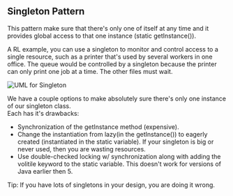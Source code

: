 ## Singleton Pattern

This pattern make sure that there's only one of itself at any time and it provides global access to that one instance (static getInstance()).

A RL example, you can use a singleton to monitor and control access to a single resource, such as a printer that's used by several workers in one office.  The queue would be controlled by a singleton because the printer can only print one job at a time.  The other files must wait.

![UML for Singleton](https://user-images.githubusercontent.com/22779199/35828922-41417b9c-0a8f-11e8-858c-84d84f56b56e.png)

We have a couple options to make absolutely sure there's only one instance of our singleton class.  
Each has it's drawbacks:
- Synchronization of the getInstance method (expensive).
- Change the instantiation from lazy(in the getInstance()) to eagerly created (instantiated in the static variable).  If your singleton is big or never used, then you are wasting resources.
- Use double-checked locking w/ synchronization along with adding the volitile keyword to the static variable.  This doesn't work for versions of Java earlier then 5.  

Tip: If you have lots of singletons in your design, you are doing it wrong.

